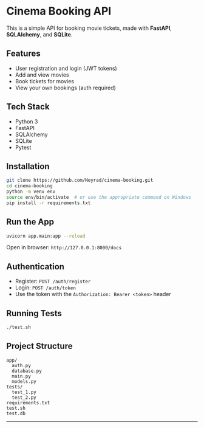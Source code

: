 # Cinema Booking API

This is a simple API for booking movie tickets, made with **FastAPI**, **SQLAlchemy**, and **SQLite**.

## Features

* User registration and login (JWT tokens)
* Add and view movies
* Book tickets for movies
* View your own bookings (auth required)

## Tech Stack

* Python 3
* FastAPI
* SQLAlchemy
* SQLite
* Pytest

## Installation

```bash
git clone https://github.com/Neyrad/cinema-booking.git
cd cinema-booking
python -m venv env
source env/bin/activate  # or use the appropriate command on Windows
pip install -r requirements.txt
```

## Run the App

```bash
uvicorn app.main:app --reload
```

Open in browser: `http://127.0.0.1:8000/docs`

## Authentication

* Register: `POST /auth/register`
* Login: `POST /auth/token`
* Use the token with the `Authorization: Bearer <token>` header

## Running Tests

```bash
./test.sh
```

## Project Structure

```
app/
  auth.py
  database.py
  main.py
  models.py
tests/
  test_1.py
  test_2.py
requirements.txt
test.sh
test.db
```

---
